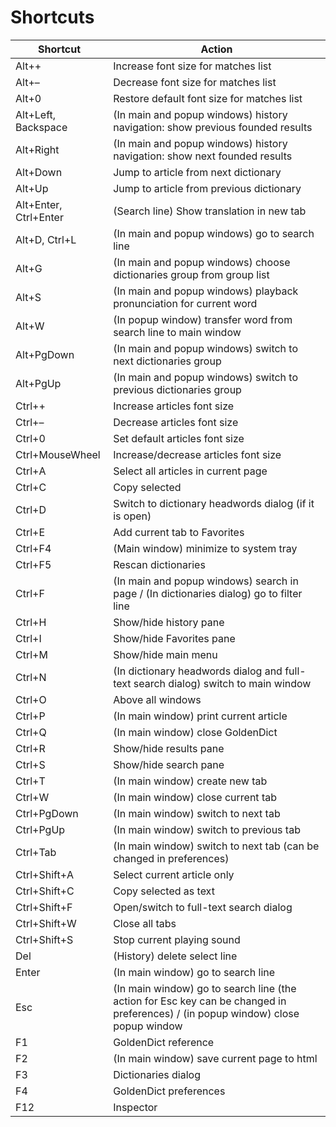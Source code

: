 # Shortcuts

| Shortcut              | Action                                                                                                                           |
|-----------------------|----------------------------------------------------------------------------------------------------------------------------------|
| Alt++                 | Increase font size for matches list                                                                                              |
| Alt+–                 | Decrease font size for matches list                                                                                              |
| Alt+0                 | Restore default font size for matches list                                                                                       |
| Alt+Left, Backspace   | (In main and popup windows) history navigation: show previous founded results                                                    |
| Alt+Right             | (In main and popup windows) history navigation: show next founded results                                                        |
| Alt+Down              | Jump to article from next dictionary                                                                                             |
| Alt+Up                | Jump to article from previous dictionary                                                                                         |
| Alt+Enter, Ctrl+Enter | (Search line) Show translation in new tab                                                                                        |
| Alt+D, Ctrl+L         | (In main and popup windows) go to search line                                                                                    |
| Alt+G                 | (In main and popup windows) choose dictionaries group from group list                                                            |
| Alt+S                 | (In main and popup windows) playback pronunciation for current word                                                              |
| Alt+W                 | (In popup window) transfer word from search line to main window                                                                  |
| Alt+PgDown            | (In main and popup windows) switch to next dictionaries group                                                                    |
| Alt+PgUp              | (In main and popup windows) switch to previous dictionaries group                                                                |
| Ctrl++                | Increase articles font size                                                                                                      |
| Ctrl+–                | Decrease articles font size                                                                                                      |
| Ctrl+0                | Set default articles font size                                                                                                   |
| Ctrl+MouseWheel       | Increase/decrease articles font size                                                                                             |
| Ctrl+A                | Select all articles in current page                                                                                              |
| Ctrl+C                | Copy selected                                                                                                                    |
| Ctrl+D                | Switch to dictionary headwords dialog (if it is open)                                                                            |
| Ctrl+E                | Add current tab to Favorites                                                                                                     |
| Ctrl+F4               | (Main window) minimize to system tray                                                                                            |
| Ctrl+F5               | Rescan dictionaries                                                                                                              |
| Ctrl+F                | (In main and popup windows) search in page / (In dictionaries dialog) go to filter line                                          |
| Ctrl+H                | Show/hide history pane                                                                                                           |
| Ctrl+I                | Show/hide Favorites pane                                                                                                         |
| Ctrl+M                | Show/hide main menu                                                                                                              |
| Ctrl+N                | (In dictionary headwords dialog and full-text search dialog) switch to main window                                               |
| Ctrl+O                | Above all windows                                                                                                                |
| Ctrl+P                | (In main window) print current article                                                                                           |
| Ctrl+Q                | (In main window) close GoldenDict                                                                                                |
| Ctrl+R                | Show/hide results pane                                                                                                           |
| Ctrl+S                | Show/hide search pane                                                                                                            |
| Ctrl+T                | (In main window) create new tab                                                                                                  |
| Ctrl+W                | (In main window) close current tab                                                                                               |
| Ctrl+PgDown           | (In main window) switch to next tab                                                                                              |
| Ctrl+PgUp             | (In main window) switch to previous tab                                                                                          |
| Ctrl+Tab              | (In main window) switch to next tab (can be changed in preferences)                                                              |
| Ctrl+Shift+A          | Select current article only                                                                                                      |
| Ctrl+Shift+C          | Copy selected as text                                                                                                            |
| Ctrl+Shift+F          | Open/switch to full-text search dialog                                                                                           |
| Ctrl+Shift+W          | Close all tabs                                                                                                                   |
| Ctrl+Shift+S          | Stop current playing sound                                                                                                       |
| Del                   | (History) delete select line                                                                                                     |
| Enter                 | (In main window) go to search line                                                                                               |
| Esc                   | (In main window) go to search line (the action for Esc key can be changed in preferences) / (in popup window) close popup window |
| F1                    | GoldenDict reference                                                                                                             |
| F2                    | (In main window) save current page to html                                                                                       |
| F3                    | Dictionaries dialog                                                                                                              |
| F4                    | GoldenDict preferences                                                                                                           |
| F12                   | Inspector                                                                                                                        |
